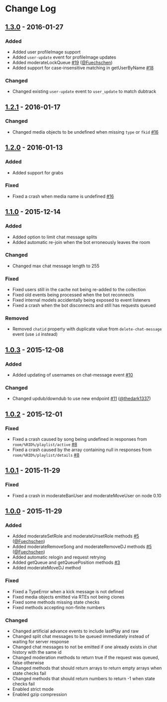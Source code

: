 # Change Log

## [1.3.0] - 2016-01-27
### Added
- Added user profileImage support
- Added `user-update` event for profileImage updates
- Added moderateLockQueue [#19](https://github.com/anjanms/DubAPI/pull/19) ([@Fuechschen](https://github.com/Fuechschen))
- Added support for case-insensitive matching in getUserByName [#18](https://github.com/anjanms/DubAPI/issues/18)

### Changed
- Changed existing `user-update` event to `user_update` to match dubtrack

## [1.2.1] - 2016-01-17
### Changed
- Changed media objects to be undefined when missing `type` or `fkid` [#16](https://github.com/anjanms/DubAPI/issues/16)

## [1.2.0] - 2016-01-13
### Added
- Added support for grabs

### Fixed
- Fixed a crash when media name is undefined [#16](https://github.com/anjanms/DubAPI/issues/16)

## [1.1.0] - 2015-12-14
### Added
- Added option to limit chat message splits
- Added automatic re-join when the bot erroneously leaves the room

### Changed
- Changed max chat message length to 255

### Fixed
- Fixed users still in the cache not being re-added to the collection
- Fixed old events being processed when the bot reconnects
- Fixed internal models accidentally being exposed to event listeners
- Fixed a crash when the bot disconnects and still has requests queued

### Removed
- Removed `chatid` property with duplicate value from `delete-chat-message` event (use `id` instead)

## [1.0.3] - 2015-12-08
### Added
- Added updating of usernames on chat-message event [#10](https://github.com/anjanms/DubAPI/issues/10)

### Changed
- Changed updub/downdub to use new endpoint [#11](https://github.com/anjanms/DubAPI/pull/11) ([@thedark1337](https://github.com/thedark1337))

## [1.0.2] - 2015-12-01
### Fixed
- Fixed a crash caused by song being undefined in responses from `room/%RID%/playlist/active` [#8](https://github.com/anjanms/DubAPI/issues/8)
- Fixed a crash caused by the array containing null in responses from `room/%RID%/playlist/details` [#8](https://github.com/anjanms/DubAPI/issues/8)

## [1.0.1] - 2015-11-29
### Fixed
- Fixed a crash in moderateBanUser and moderateMoveUser on node 0.10

## [1.0.0] - 2015-11-29
### Added
- Added moderateSetRole and moderateUnsetRole methods [#5](https://github.com/anjanms/DubAPI/pull/5) ([@Fuechschen](https://github.com/Fuechschen))
- Added moderateRemoveSong and moderateRemoveDJ methods [#5](https://github.com/anjanms/DubAPI/pull/5) ([@Fuechschen](https://github.com/Fuechschen))
- Added automatic relogin and request retrying
- Added getQueue and getQueuePosition methods [#3](https://github.com/anjanms/DubAPI/issues/3)
- Added moderateMoveDJ method

### Fixed
- Fixed a TypeError when a kick message is not defined
- Fixed media objects emitted via RTEs not being clones
- Fixed some methods missing state checks
- Fixed methods accepting non-finite numbers

### Changed
- Changed artificial advance events to include lastPlay and raw
- Changed split chat messages to be queued immediately instead of waiting for server response
- Changed chat messages to not be emitted if one already exists in chat history with the same id
- Changed moderation methods to return true if the request was queued, false otherwise
- Changed methods that should return arrays to return empty arrays when state checks fail
- Changed methods that should return numbers to return -1 when state checks fail
- Enabled strict mode
- Enabled gzip compression

[1.3.0]: https://github.com/anjanms/DubAPI/compare/v1.2.1...v1.3.0
[1.2.1]: https://github.com/anjanms/DubAPI/compare/v1.2.0...v1.2.1
[1.2.0]: https://github.com/anjanms/DubAPI/compare/v1.1.0...v1.2.0
[1.1.0]: https://github.com/anjanms/DubAPI/compare/v1.0.3...v1.1.0
[1.0.3]: https://github.com/anjanms/DubAPI/compare/v1.0.2...v1.0.3
[1.0.2]: https://github.com/anjanms/DubAPI/compare/v1.0.1...v1.0.2
[1.0.1]: https://github.com/anjanms/DubAPI/compare/v1.0.0...v1.0.1
[1.0.0]: https://github.com/anjanms/DubAPI/compare/0.2.4...v1.0.0